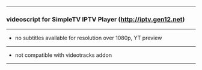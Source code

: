 ---------------------------------------------------------------------
### videoscript for SimpleTV IPTV Player (http://iptv.gen12.net)
--------------------------------------------------------------------- 
- no subtitles available for resolution over 1080p, YT preview
---------------------------------------------------------------------
- not compatible with videotracks addon
---------------------------------------------------------------------
